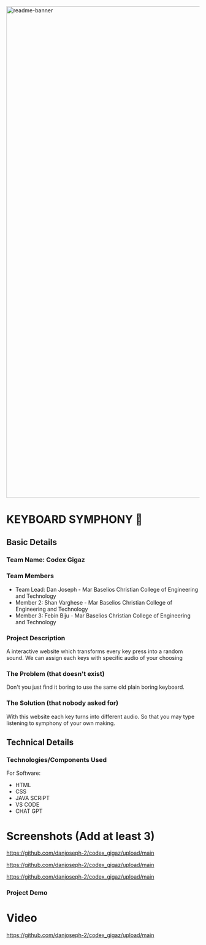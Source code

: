 <img width="1280" alt="readme-banner" src="https://github.com/user-attachments/assets/35332e92-44cb-425b-9dff-27bcf1023c6c">

# KEYBOARD SYMPHONY 🎯


## Basic Details
### Team Name: Codex Gigaz


### Team Members
- Team Lead: Dan Joseph - Mar Baselios Christian College of Engineering and Technology
- Member 2: Shan Varghese - Mar Baselios Christian College of Engineering and Technology
- Member 3: Febin Biju - Mar Baselios Christian College of Engineering and Technology

### Project Description
A interactive website which transforms every key press into a random sound. We can assign each keys with specific audio of your choosing

### The Problem (that doesn't exist)
Don't you just find it boring to use the same old plain boring keyboard.

### The Solution (that nobody asked for)
With this website each key turns into different audio. So that you may type listening to symphony of your own making.

## Technical Details
### Technologies/Components Used
For Software:
- HTML
- CSS
- JAVA SCRIPT
- VS CODE
- CHAT GPT

# Screenshots (Add at least 3)
https://github.com/danjoseph-2/codex_gigaz/upload/main

https://github.com/danjoseph-2/codex_gigaz/upload/main

https://github.com/danjoseph-2/codex_gigaz/upload/main

### Project Demo
# Video
https://github.com/danjoseph-2/codex_gigaz/upload/main



